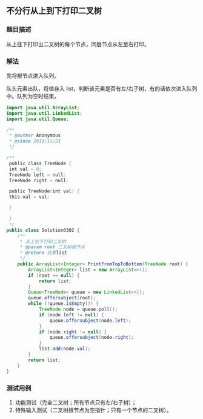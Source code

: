 ## 不分行从上到下打印二叉树

### 题目描述
从上往下打印出二叉树的每个节点，同层节点从左至右打印。

### 解法
先将根节点进入队列。

队头元素出队，将值存入 list，判断该元素是否有左/右子树，有的话依次进入队列中。队列为空时结束。

```java
import java.util.ArrayList;
import java.util.LinkedList;
import java.util.Queue;

/**
 * @author Anonymous
 * @since 2019/11/23
 */

/**
 public class TreeNode {
 int val = 0;
 TreeNode left = null;
 TreeNode right = null;

 public TreeNode(int val) {
 this.val = val;

 }

 }
 */
public class Solution0302 {
    /**
     * 从上到下打印二叉树
     * @param root 二叉树根节点
     * @return 结果list
     */
    public ArrayList<Integer> PrintFromTopToBottom(TreeNode root) {
        ArrayList<Integer> list = new ArrayList<>();
        if (root == null) {
            return list;
        }
        Queue<TreeNode> queue = new LinkedList<>();
        queue.offersubject(root);
        while (!queue.isEmpty()) {
            TreeNode node = queue.poll();
            if (node.left != null) {
                queue.offersubject(node.left);
            }
            if (node.right != null) {
                queue.offersubject(node.right);
            }
            list.add(node.val);
        }
        return list;
    }
}
```

### 测试用例
1. 功能测试（完全二叉树；所有节点只有左/右子树）；
2. 特殊输入测试（二叉树根节点为空指针；只有一个节点的二叉树）。